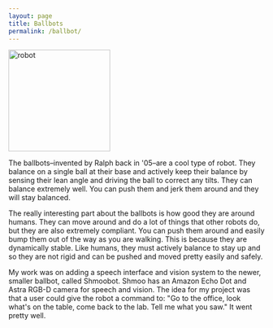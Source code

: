 ```yaml
---
layout: page
title: Ballbots
permalink: /ballbot/
---
```


<img src="/assets/riss/little_and_big.jpg" alt="robot" height="200">

The ballbots–invented by Ralph back in '05–are a cool type of robot.
They balance on a single ball at their base and actively keep their balance
by sensing their lean angle and driving the ball to correct any tilts.  They
can balance extremely well.  You can push them and jerk them around and
they will stay balanced.


The really interesting part about the ballbots is how
good they are around humans.  They can move around and do a lot of
things that other robots do, but they are also extremely compliant.  You can
push them around and easily bump them out of the way as you are walking.  This
is because they are dynamically stable.  Like humans, they must
actively balance to stay up and so they are not rigid and can be pushed
and moved pretty easily and safely.


My work was on adding a speech interface and vision system to the newer, smaller
ballbot, called Shmoobot.  Shmoo has an Amazon Echo Dot and Astra RGB-D camera
for speech and vision.  The idea for my project was that a user could give the robot a
command to: "Go to the office, look what's on the table, come back to the lab.
Tell me what you saw." It went pretty well.

